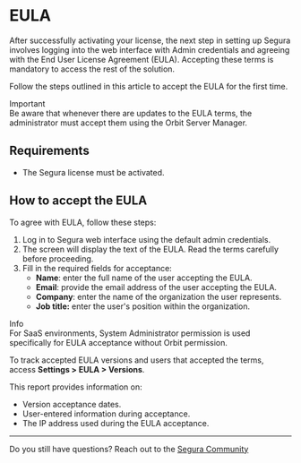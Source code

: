 # EULA

After successfully activating your license, the next step in setting up Segura involves logging into the web interface with Admin credentials and agreeing with the End User License Agreement (EULA). Accepting these terms is mandatory to access the rest of the solution. 

Follow the steps outlined in this article to accept the EULA for the first time.

Important  
Be aware that whenever there are updates to the EULA terms, the administrator must accept them using the Orbit Server Manager.

## **Requirements**

* The Segura license must be activated.

## **How to accept the EULA**

To agree with EULA, follow these steps:

1. Log in to Segura web interface using the default admin credentials.  
2. The screen will display the text of the EULA. Read the terms carefully before proceeding.  
3. Fill in the required fields for acceptance:  
   * **Name**: enter the full name of the user accepting the EULA.  
   * **Email**: provide the email address of the user accepting the EULA.  
   * **Company**: enter the name of the organization the user represents.  
   * **Job title:** enter the user's position within the organization.

Info  
For SaaS environments, System Administrator permission is used specifically for EULA acceptance without Orbit permission.

To track accepted EULA versions and users that accepted the terms, access **Settings \> EULA \> Versions**.

This report provides information on:

* Version acceptance dates.  
* User-entered information during acceptance.  
* The IP address used during the EULA acceptance.

---

Do you still have questions? Reach out to the [Segura Community](https://community.segura.io/)